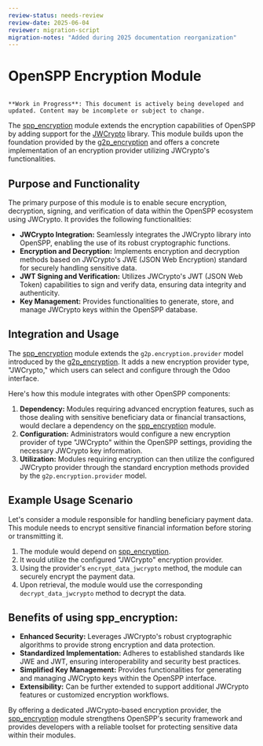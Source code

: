 ```yaml
---
review-status: needs-review
review-date: 2025-06-04
reviewer: migration-script
migration-notes: "Added during 2025 documentation reorganization"
---
```


# OpenSPP Encryption Module

```{warning}

**Work in Progress**: This document is actively being developed and updated. Content may be incomplete or subject to change.
```

The [spp_encryption](spp_encryption) module extends the encryption capabilities of OpenSPP by adding support for the [JWCrypto](https://jwcrypto.readthedocs.io/en/latest/) library. This module builds upon the foundation provided by the [g2p_encryption](g2p-encryption) and offers a concrete implementation of an encryption provider utilizing JWCrypto's functionalities.

## Purpose and Functionality

The primary purpose of this module is to enable secure encryption, decryption, signing, and verification of data within the OpenSPP ecosystem using JWCrypto. It provides the following functionalities:

- **JWCrypto Integration:** Seamlessly integrates the JWCrypto library into OpenSPP, enabling the use of its robust cryptographic functions.
- **Encryption and Decryption:** Implements encryption and decryption methods based on JWCrypto's JWE (JSON Web Encryption) standard for securely handling sensitive data.
- **JWT Signing and Verification:** Utilizes JWCrypto's JWT (JSON Web Token) capabilities to sign and verify data, ensuring data integrity and authenticity.
- **Key Management:** Provides functionalities to generate, store, and manage JWCrypto keys within the OpenSPP database.

## Integration and Usage

The [spp_encryption](spp_encryption) module extends the `g2p.encryption.provider` model introduced by the [g2p_encryption](g2p-encryption). It adds a new encryption provider type, "JWCrypto," which users can select and configure through the Odoo interface. 

Here's how this module integrates with other OpenSPP components:

1. **Dependency:** Modules requiring advanced encryption features, such as those dealing with sensitive beneficiary data or financial transactions, would declare a dependency on the [spp_encryption](spp_encryption) module.
2. **Configuration:** Administrators would configure a new encryption provider of type "JWCrypto" within the OpenSPP settings, providing the necessary JWCrypto key information.
3. **Utilization:** Modules requiring encryption can then utilize the configured JWCrypto provider through the standard encryption methods provided by the `g2p.encryption.provider` model.

## Example Usage Scenario

Let's consider a module responsible for handling beneficiary payment data. This module needs to encrypt sensitive financial information before storing or transmitting it. 

1. The module would depend on [spp_encryption](spp_encryption).
2. It would utilize the configured "JWCrypto" encryption provider.
3. Using the provider's `encrypt_data_jwcrypto` method, the module can securely encrypt the payment data.
4. Upon retrieval, the module would use the corresponding `decrypt_data_jwcrypto` method to decrypt the data.

## Benefits of using spp_encryption:

- **Enhanced Security:** Leverages JWCrypto's robust cryptographic algorithms to provide strong encryption and data protection.
- **Standardized Implementation:** Adheres to established standards like JWE and JWT, ensuring interoperability and security best practices.
- **Simplified Key Management:** Provides functionalities for generating and managing JWCrypto keys within the OpenSPP interface.
- **Extensibility:** Can be further extended to support additional JWCrypto features or customized encryption workflows.

By offering a dedicated JWCrypto-based encryption provider, the [spp_encryption](spp_encryption) module strengthens OpenSPP's security framework and provides developers with a reliable toolset for protecting sensitive data within their modules. 
